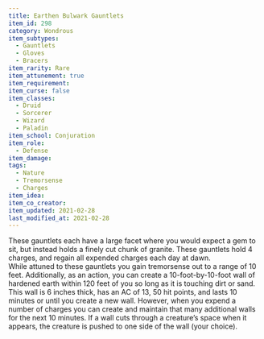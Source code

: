```yaml
---
title: Earthen Bulwark Gauntlets
item_id: 298
category: Wondrous
item_subtypes: 
  - Gauntlets
  - Gloves
  - Bracers
item_rarity: Rare
item_attunement: true
item_requirement: 
item_curse: false
item_classes: 
  - Druid
  - Sorcerer
  - Wizard
  - Paladin
item_school: Conjuration
item_role: 
  - Defense
item_damage: 
tags:
  - Nature
  - Tremorsense
  - Charges
item_idea: 
item_co_creator: 
item_updated: 2021-02-28
last_modified_at: 2021-02-28
---
```


These gauntlets each have a large facet where you would expect a gem to sit, but instead holds a finely cut chunk of granite. These gauntlets hold 4 charges, and regain all expended charges each day at dawn.  
While attuned to these gauntlets you gain tremorsense out to a range of 10 feet. Additionally, as an action, you can create a 10-foot-by-10-foot wall of hardened earth within 120 feet of you so long as it is touching dirt or sand. This wall is 6 inches thick, has an AC of 13, 50 hit points, and lasts 10 minutes or until you create a new wall. However, when you expend a number of charges you can create and maintain that many additional walls for the next 10 minutes. If a wall cuts through a creature’s space when it appears, the creature is pushed to one side of the wall (your choice).
